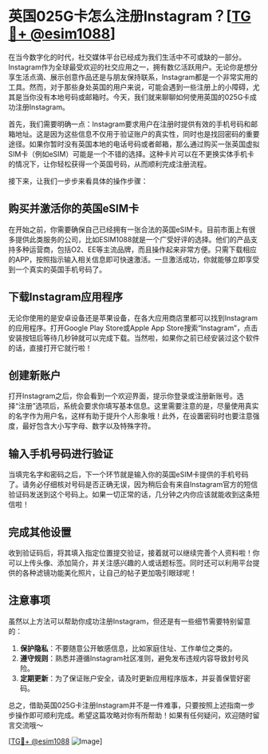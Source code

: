 # 英国025G卡怎么注册Instagram？[[TG💪+ @esim1088](https://t.me/s/esim1088)]

在当今数字化的时代，社交媒体平台已经成为我们生活中不可或缺的一部分。Instagram作为全球最受欢迎的社交应用之一，拥有数亿活跃用户。无论你是想分享生活点滴、展示创意作品还是与朋友保持联系，Instagram都是一个非常实用的工具。然而，对于那些身处英国的用户来说，可能会遇到一些注册上的小障碍，尤其是当你没有本地号码或邮箱时。今天，我们就来聊聊如何使用英国的025G卡成功注册Instagram。

首先，我们需要明确一点：Instagram要求用户在注册时提供有效的手机号码和邮箱地址。这是因为这些信息不仅用于验证账户的真实性，同时也是找回密码的重要途径。如果你暂时没有英国本地的电话号码或者邮箱，那么通过购买一张英国虚拟SIM卡（例如eSIM）可能是一个不错的选择。这种卡片可以在不更换实体手机卡的情况下，让你轻松获得一个英国号码，从而顺利完成注册流程。

接下来，让我们一步步来看具体的操作步骤：

## 购买并激活你的英国eSIM卡

在开始之前，你需要确保自己已经拥有一张合法的英国eSIM卡。目前市面上有很多提供此类服务的公司，比如ESIM1088就是一个广受好评的选择。他们的产品支持多种运营商，包括O2、EE等主流品牌，而且操作起来非常方便。只需下载相应的APP，按照指示输入相关信息即可快速激活。一旦激活成功，你就能够立即享受到一个真实的英国手机号码了。

## 下载Instagram应用程序

无论你使用的是安卓设备还是苹果设备，在各大应用商店里都可以找到Instagram的应用程序。打开Google Play Store或Apple App Store搜索“Instagram”，点击安装按钮后等待几秒钟就可以完成下载。当然啦，如果你之前已经安装过这个软件的话，直接打开它就行啦！

## 创建新账户

打开Instagram之后，你会看到一个欢迎界面，提示你登录或注册新账号。选择“注册”选项后，系统会要求你填写基本信息。这里需要注意的是，尽量使用真实的名字作为用户名，这样有助于提升个人形象哦！此外，在设置密码时也要注意强度，最好包含大小写字母、数字以及特殊字符。

## 输入手机号码进行验证

当填完名字和密码之后，下一个环节就是输入你的英国eSIM卡提供的手机号码了。请务必仔细核对号码是否正确无误，因为稍后会有来自Instagram官方的短信验证码发送到这个号码上。如果一切正常的话，几分钟之内你应该就能收到这条短信啦！

## 完成其他设置

收到验证码后，将其填入指定位置提交验证，接着就可以继续完善个人资料啦！你可以上传头像、添加简介，并关注感兴趣的人或话题标签。同时还可以利用平台提供的各种滤镜功能美化照片，让自己的帖子更加吸引眼球呢！

## 注意事项

虽然以上方法可以帮助你成功注册Instagram，但还是有一些细节需要特别留意的：

1. **保护隐私**：不要随意公开敏感信息，比如家庭住址、工作单位之类的。
2. **遵守规则**：熟悉并遵循Instagram社区准则，避免发布违规内容导致封号风险。
3. **定期更新**：为了保证账户安全，请及时更新应用程序版本，并妥善保管好密码。

总之，借助英国025G卡注册Instagram并不是一件难事，只要按照上述指南一步步操作即可顺利完成。希望这篇攻略对你有所帮助！如果有任何疑问，欢迎随时留言交流哦～

[[TG💪+ @esim1088](https://t.me/s/esim1088) ![Image](https://i.postimg.cc/4NQfJmqS/Snipaste-2025-05-13-00-14-12.png)]